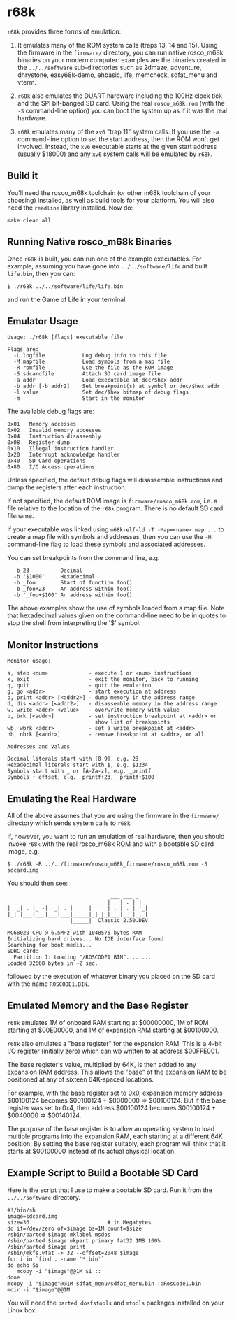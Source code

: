 # r68k

`r68k` provides three forms of emulation:

1. It emulates many of the ROM system calls (traps 13, 14 and 15).
   Using the firmware in the `firmware/` directory, you can run
   native rosco_m68k binaries on your modern computer: examples
   are the binaries created in the `../../software` sub-directories
   such as 2dmaze, adventure, dhrystone, easy68k-demo, ehbasic, life,
   memcheck, sdfat_menu and vterm.

2. `r68k` also emulates the DUART hardware including the 100Hz clock
   tick and the SPI bit-banged SD card. Using the real `rosco_m68k.rom`
   (with the `-S` command-line option) you can boot the system up as if
   it was the real hardware.

3. `r68k` emulates many of the `xv6` "trap 11" system calls. If you
   use the `-a` command-line option to set the start address, then
   the ROM won't get involved. Instead, the `xv6` executable starts
   at the given start address (usually $18000) and any `xv6` system
   calls will be emulated by `r68k`.

## Build it

You'll need the rosco_m68k toolchain (or other m68k toolchain of
your choosing) installed, as well as build tools for your platform.
You will also need the `readline` library installed. Now do:

```
make clean all
```

## Running Native rosco_m68k Binaries

Once `r68k` is built, you can run one of the example executables. For
example, assuming you have gone into `../../software/life` and built
`life.bin`, then you can:

```
$ ./r68k ../../software/life/life.bin
```

and run the Game of Life in your terminal.

## Emulator Usage

```
Usage: ./r68k [flags] executable_file

Flags are:
  -L logfile            Log debug info to this file
  -M mapfile            Load symbols from a map file
  -R romfile            Use the file as the ROM image
  -S sdcardfile         Attach SD card image file
  -a addr               Load executable at dec/$hex addr 
  -b addr [-b addr2]    Set breakpoint(s) at symbol or dec/$hex addr
  -l value              Set dec/$hex bitmap of debug flags
  -m                    Start in the monitor
```

The available debug flags are:

```
0x01   Memory accesses
0x02   Invalid memory accesses
0x04   Instruction disassembly
0x08   Register dump
0x10   Illegal instruction handler
0x20   Interrupt acknowledge handler
0x40   SD Card operations
0x80   I/O Access operations
```

Unless specified, the default debug flags will disassemble instructions and
dump the registers after each instruction.

If not specified, the default ROM image is `firmware/rosco_m68k.rom`,
i.e. a file relative to the location of the `r68k` program.
There is no default SD card filename.

If your executable was linked using `m68k-elf-ld -T -Map=<name>.map ...`
to create a map file with symbols and addresses, then you can use the
`-M` command-line flag to load these symbols and associated addresses.

You can set breakpoints from the command line, e.g.

```
  -b 23          Decimal
  -b '$1000'     Hexadecimal
  -b _foo        Start of function foo()
  -b _foo+23     An address within foo()
  -b '_foo+$100' An address within foo()
```

The above examples show the use of symbols loaded from a map file.
Note that hexadecimal values given on the command-line need to be in
quotes to stop the shell from interpreting the '$' symbol.

## Monitor Instructions

```
Monitor usage:

s, step <num>             - execute 1 or <num> instructions
x, exit                   - exit the monitor, back to running
q, quit                   - quit the emulation
g, go <addr>              - start execution at address
p, print <addr> [<addr2>] - dump memory in the address range
d, dis <addr> [<addr2>]   - disassemble memory in the address range
w, write <addr> <value>   - overwrite memory with value
b, brk [<addr>]           - set instruction breakpoint at <addr> or
                            show list of breakpoints
wb, wbrk <addr>           - set a write breakpoint at <addr>
nb, nbrk [<addr>]         - remove breakpoint at <addr>, or all

Addresses and Values

Decimal literals start with [0-9], e.g. 23
Hexadecimal literals start with $, e.g. $1234
Symbols start with _ or [A-Za-z], e.g. _printf
Symbols + offset, e.g. _printf+23, _printf+$100
```

## Emulating the Real Hardware

All of the above assumes that you are using the firmware in the
`firmware/` directory which sends system calls to `r68k`.

If, however, you want to run an emulation of real hardware, then
you should invoke `r68k` with the real rosco_m68k ROM and with
a bootable SD card image, e.g.

```
$ ./r68k -R ../../firmware/rosco_m68k_firmware/rosco_m68k.rom -S sdcard.img
```

You should then see:

```
                                 ___ ___ _   
 ___ ___ ___ ___ ___       _____|  _| . | |_ 
|  _| . |_ -|  _| . |     |     | . | . | '_|
|_| |___|___|___|___|_____|_|_|_|___|___|_,_|
                    |_____|  Classic 2.50.DEV

MC68020 CPU @ 6.5MHz with 1048576 bytes RAM
Initializing hard drives... No IDE interface found
Searching for boot media...
SDHC card:
  Partition 1: Loading "/ROSCODE1.BIN"........
Loaded 32668 bytes in ~2 sec.
```

followed by the execution of whatever binary you placed on the SD card
with the name `ROSCODE1.BIN`.

## Emulated Memory and the Base Register

`r68k` emulates 1M of onboard RAM starting at $00000000, 1M of ROM starting
at $00E00000, and 1M of expansion RAM starting at $00100000.

`r68k` also emulates a "base register" for the expansion RAM. This is a 4-bit
I/O register (initially zero) which can wb written to at address $00FFE001.

The base register's value, multiplied by 64K, is then added to any expansion
RAM address. This allows the "base" of the expansion RAM to be positioned
at any of sixteen 64K-spaced locations.

For example, with the base register set to 0x0, expansion memory address
$00100124 becomes $00100124 + $0000000 => $00100124. But if the base
register was set to 0x4, then address $00100124 becomes
$00100124 + $0040000 => $00140124.

The purpose of the base register is to allow an operating system to load
multiple programs into the expansion RAM, each starting at a different
64K position. By setting the base register suitably, each program will
think that it starts at $00100000 instead of its actual physical location.

## Example Script to Build a Bootable SD Card

Here is the script that I use to make a bootable SD card. Run it from
the `../../software` directory.

```
#!/bin/sh
image=sdcard.img
size=36                         # in Megabytes
dd if=/dev/zero of=$image bs=1M count=$size
/sbin/parted $image mklabel msdos
/sbin/parted $image mkpart primary fat32 1MB 100%
/sbin/parted $image print
/sbin/mkfs.vfat -F 32 --offset=2048 $image
for i in `find . -name '*.bin'`
do echo $i
   mcopy -i "$image"@@1M $i ::
done
mcopy -i "$image"@@1M sdfat_menu/sdfat_menu.bin ::RosCode1.bin
mdir -i "$image"@@1M
```

You will need the `parted`, `dosfstools` and `mtools` packages installed
on your Linux box.

